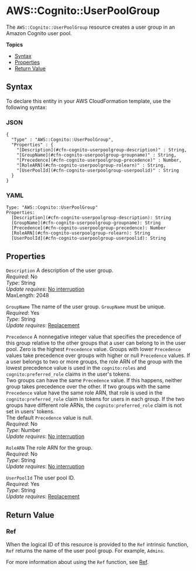 # AWS::Cognito::UserPoolGroup<a name="aws-resource-cognito-userpoolgroup"></a>

The `AWS::Cognito::UserPoolGroup` resource creates a user group in an Amazon Cognito user pool\.

**Topics**
+ [Syntax](#aws-resource-cognito-userpoolgroup-syntax)
+ [Properties](#w3ab2c21c10d287b9)
+ [Return Value](#w3ab2c21c10d287c11)

## Syntax<a name="aws-resource-cognito-userpoolgroup-syntax"></a>

To declare this entity in your AWS CloudFormation template, use the following syntax:

### JSON<a name="aws-resource-cognito-userpoolgroup-syntax.json"></a>

```
{
  "Type" : "AWS::Cognito::UserPoolGroup",
  "Properties" : {
    "[Description](#cfn-cognito-userpoolgroup-description)" : String,
    "[GroupName](#cfn-cognito-userpoolgroup-groupname)" : String,
    "[Precedence](#cfn-cognito-userpoolgroup-precedence)" : Number,
    "[RoleARN](#cfn-cognito-userpoolgroup-rolearn)" : String,
    "[UserPoolId](#cfn-cognito-userpoolgroup-userpoolid)" : String
  }
}
```

### YAML<a name="aws-resource-cognito-userpoolgroup-syntax.yaml"></a>

```
Type: "AWS::Cognito::UserPoolGroup"
Properties:
  [Description](#cfn-cognito-userpoolgroup-description): String
  [GroupName](#cfn-cognito-userpoolgroup-groupname): String
  [Precedence](#cfn-cognito-userpoolgroup-precedence): Number
  [RoleARN](#cfn-cognito-userpoolgroup-rolearn): String
  [UserPoolId](#cfn-cognito-userpoolgroup-userpoolid): String
```

## Properties<a name="w3ab2c21c10d287b9"></a>

`Description`  <a name="cfn-cognito-userpoolgroup-description"></a>
A description of the user group\.  
*Required*: No  
*Type*: String  
*Update requires*: [No interruption](using-cfn-updating-stacks-update-behaviors.md#update-no-interrupt)  
MaxLength: 2048

`GroupName`  <a name="cfn-cognito-userpoolgroup-groupname"></a>
The name of the user group\. `GroupName` must be unique\.  
*Required*: Yes  
*Type*: String  
*Update requires*: [Replacement](using-cfn-updating-stacks-update-behaviors.md#update-replacement)

`Precedence`  <a name="cfn-cognito-userpoolgroup-precedence"></a>
A nonnegative integer value that specifies the precedence of this group relative to the other groups that a user can belong to in the user pool\. Zero is the highest `Precedence` value\. Groups with lower `Precedence` values take precedence over groups with higher or null `Precedence` values\. If a user belongs to two or more groups, the role ARN of the group with the lowest precedence value is used in the `cognito:roles` and `cognito:preferred_role` claims in the user's tokens\.  
Two groups can have the same `Precedence` value\. If this happens, neither group takes precedence over the other\. If two groups with the same `Precedence` value have the same role ARN, that role is used in the `cognito:preferred_role` claim in tokens for users in each group\. If the two groups have different role ARNs, the `cognito:preferred_role` claim is not set in users' tokens\.  
The default `Precedence` value is null\.  
*Required*: No  
*Type*: Number  
*Update requires*: [No interruption](using-cfn-updating-stacks-update-behaviors.md#update-no-interrupt)

`RoleARN`  <a name="cfn-cognito-userpoolgroup-rolearn"></a>
The role ARN for the group\.  
*Required*: No  
*Type*: String  
*Update requires*: [No interruption](using-cfn-updating-stacks-update-behaviors.md#update-no-interrupt)

`UserPoolId`  <a name="cfn-cognito-userpoolgroup-userpoolid"></a>
The user pool ID\.  
*Required*: Yes  
*Type*: String  
*Update requires*: [Replacement](using-cfn-updating-stacks-update-behaviors.md#update-replacement)

## Return Value<a name="w3ab2c21c10d287c11"></a>

### Ref<a name="w3ab2c21c10d287c11b2"></a>

When the logical ID of this resource is provided to the `Ref` intrinsic function, `Ref` returns the name of the user pool group\. For example, `Admins`\.

For more information about using the `Ref` function, see [Ref](intrinsic-function-reference-ref.md)\.